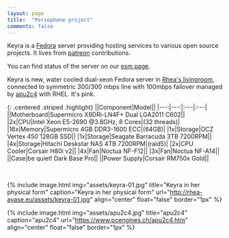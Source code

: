 ```yaml
---
layout: page
title:  "Persephone project"
comments: false
---
```


Keyra is a [Fedora](https://fedoraproject.org) server providing hosting services to various open source projects.
It lives from [patreon](https://www.patreon.com/RheaAyase) contributions.

You can find status of the server on our [esm page](http://status.persephone.cloud).

Keyra is new, water cooled dual-xeon Fedora server in [Rhea's livingroom](https://cloud.rhea-ayase.eu/s/O2i5kF1nZhoyiEZ), connected to symmetric 300/300 mbps line with 100mbps failover managed by [apu2c4](https://www.pcengines.ch/apu2c4.htm) with RHEL. It's pink.

{: .centered .striped .highlight}
||Component|Model||
|---:|---:|:---|:---|
||Motherboard|Supermicro X9DRi-LN4F+ Dual LGA2011 C602||
|2x|CPU|Intel Xeon E5-2690 @3.8GHz, 8 Cores|(32 threads)|
|16x|Memory|Supermicro 4GB DDR3-1600 ECC|(64GB)|
|1x|Storage|OCZ Vertex 450 128GB SSD||
|1x|Storage|Seagate Barracuda 3TB 7200RPM||
|4x|Storage|Hitachi Deskstar NAS 4TB 7200RPM|(raid5)|
|2x|CPU Cooler|Corsair H80i v2||
|4x|Fan|Noctua NF-F12||
|3x|Fan|Noctua NF-A14||
||Case|be quiet! Dark Base Pro||
||Power Supply|Corsair RM750x Gold||

&nbsp;

{% include image.html
  img="assets/keyra-01.jpg"
  title="Keyra in her physical form"
  caption="Keyra in her physical form"
  url="http://rhea-ayase.eu/assets/keyra-01.jpg"
  align="center"
  float="false"
  border="1px"
%}

{% include image.html
  img="assets/apu2c4.jpg"
  title="apu2c4"
  caption="apu2c4"
  url="https://www.pcengines.ch/apu2c4.htm"
  align="center"
  float="false"
  border="1px"
%}

